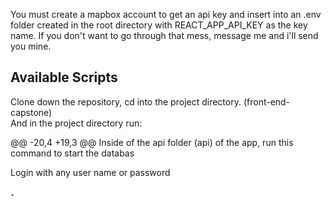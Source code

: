 You must create a mapbox account to get an api key and insert into an .env folder created in the root directory with REACT_APP_API_KEY as the key name. If you don't want to go through that mess, message me and i'll send you mine.

## Available Scripts
Clone down the repository, cd into the project directory. (front-end-capstone) <br>
And in the project directory run:

@@ -20,4 +19,3 @@ Inside of the api folder (api) of the app, run this command to start the databas

Login with any user name or password

### `
